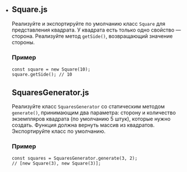 - ## Square.js

  Реализуйте и экспортируйте по умолчанию класс `Square` для представления квадрата. У квадрата есть только одно свойство — сторона. Реализуйте метод `getSide()`, возвращающий значение стороны.

  ### Пример

  ```
  const square = new Square(10);
  square.getSide(); // 10
  ```

  ## SquaresGenerator.js

  Реализуйте класс `SquaresGenerator` со статическим методом `generate()`, принимающим два параметра: сторону и количество экземпляров квадрата (по умолчанию 5 штук), которые нужно создать. Функция должна вернуть массив из квадратов. Экспортируйте класс по умолчанию.

  ### Пример

  ```
  const squares = SquaresGenerator.generate(3, 2);
  // [new Square(3), new Square(3)];
  ```
